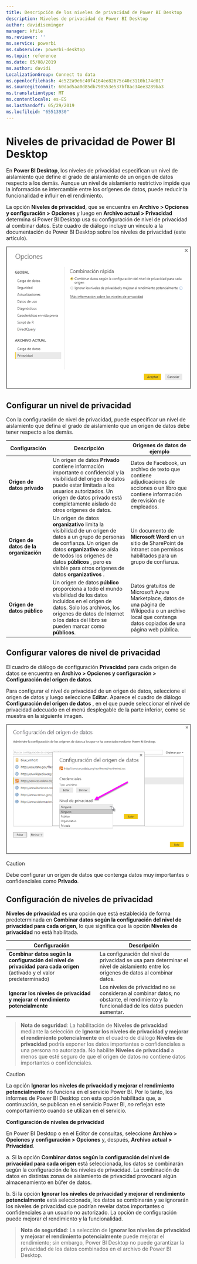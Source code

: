 ```yaml
---
title: Descripción de los niveles de privacidad de Power BI Desktop
description: Niveles de privacidad de Power BI Desktop
author: davidiseminger
manager: kfile
ms.reviewer: ''
ms.service: powerbi
ms.subservice: powerbi-desktop
ms.topic: reference
ms.date: 05/08/2019
ms.author: davidi
LocalizationGroup: Connect to data
ms.openlocfilehash: 4c522a9e6c40f4164ee82675c40c3110b174d017
ms.sourcegitcommit: 60dad5aa0d85db790553e537bf8ac34ee3289ba3
ms.translationtype: MT
ms.contentlocale: es-ES
ms.lasthandoff: 05/29/2019
ms.locfileid: "65513930"
---
```

# <a name="power-bi-desktop-privacy-levels"></a>Niveles de privacidad de Power BI Desktop
En **Power BI Desktop**, los niveles de privacidad especifican un nivel de aislamiento que define el grado de aislamiento de un origen de datos respecto a los demás. Aunque un nivel de aislamiento restrictivo impide que la información se intercambie entre los orígenes de datos, puede reducir la funcionalidad e influir en el rendimiento.

La opción **Niveles de privacidad**, que se encuentra en **Archivo > Opciones y configuración > Opciones** y luego en **Archivo actual > Privacidad** determina si Power BI Desktop usa su configuración de nivel de privacidad al combinar datos. Este cuadro de diálogo incluye un vínculo a la documentación de Power BI Desktop sobre los niveles de privacidad (este artículo).

![](media/desktop-privacy-levels/desktop_privacylevels1.png)

## <a name="configure-a-privacy-level"></a>Configurar un nivel de privacidad
Con la configuración de nivel de privacidad, puede especificar un nivel de aislamiento que defina el grado de aislamiento que un origen de datos debe tener respecto a los demás.

| Configuración | Descripción | Orígenes de datos de ejemplo |
| --- | --- | --- |
| **Origen de datos privado** |Un origen de datos **Privado** contiene información importante o confidencial y la visibilidad del origen de datos puede estar limitada a los usuarios autorizados. Un origen de datos privado está completamente aislado de otros orígenes de datos. |Datos de Facebook, un archivo de texto que contiene adjudicaciones de acciones o un libro que contiene información de revisión de empleados. |
| **Origen de datos de la organización** |Un origen de datos **organizativo** limita la visibilidad de un origen de datos a un grupo de personas de confianza. Un origen de datos **organizativo** se aísla de todos los orígenes de datos **públicos** , pero es visible para otros orígenes de datos **organizativos** . |Un documento de **Microsoft Word** en un sitio de SharePoint de intranet con permisos habilitados para un grupo de confianza. |
| **Origen de datos público** |Un origen de datos **público** proporciona a todo el mundo visibilidad de los datos incluidos en el origen de datos. Solo los archivos, los orígenes de datos de Internet o los datos del libro se pueden marcar como **públicos**. |Datos gratuitos de Microsoft Azure Marketplace, datos de una página de Wikipedia o un archivo local que contenga datos copiados de una página web pública. |

## <a name="configure-privacy-level-settings"></a>Configurar valores de nivel de privacidad
El cuadro de diálogo de configuración **Privacidad** para cada origen de datos se encuentra en **Archivo > Opciones y configuración > Configuración del origen de datos**.

Para configurar el nivel de privacidad de un origen de datos, seleccione el origen de datos y luego seleccione **Editar**. Aparece el cuadro de diálogo **Configuración del origen de datos** , en el que puede seleccionar el nivel de privacidad adecuado en el menú desplegable de la parte inferior, como se muestra en la siguiente imagen.

![](media/desktop-privacy-levels/desktop_privacylevels2.png)

> [!CAUTION]
> Debe configurar un origen de datos que contenga datos muy importantes o confidenciales como **Privado**.
> 

## <a name="configure-privacy-levels"></a>Configuración de niveles de privacidad
**Niveles de privacidad** es una opción que está establecida de forma predeterminada en **Combinar datos según la configuración del nivel de privacidad para cada origen**, lo que significa que la opción **Niveles de privacidad** no está habilitada.

| Configuración | Descripción |
| --- | --- |
| **Combinar datos según la configuración del nivel de privacidad para cada origen** (activado y el valor predeterminado) |La configuración del nivel de privacidad se usa para determinar el nivel de aislamiento entre los orígenes de datos al combinar datos. |
| **Ignorar los niveles de privacidad y mejorar el rendimiento potencialmente** |Los niveles de privacidad no se consideran al combinar datos; no obstante, el rendimiento y la funcionalidad de los datos pueden aumentar. |

> **Nota de seguridad**: La habilitación de **Niveles de privacidad** mediante la selección de **Ignorar los niveles de privacidad y mejorar el rendimiento potencialmente** en el cuadro de diálogo **Niveles de privacidad** podría exponer los datos importantes o confidenciales a una persona no autorizada. No habilite **Niveles de privacidad** a menos que esté seguro de que el origen de datos no contiene datos importantes o confidenciales.
> 
> 

> [!CAUTION]
> La opción **Ignorar los niveles de privacidad y mejorar el rendimiento potencialmente** no funciona en el servicio Power BI. Por lo tanto, los informes de Power BI Desktop con esta opción habilitada que, a continuación, se publican en el servicio Power BI, *no* reflejan este comportamiento cuando se utilizan en el servicio.
> 

**Configuración de niveles de privacidad**

En Power BI Desktop o en el Editor de consultas, seleccione **Archivo > Opciones y configuración > Opciones** y, después, **Archivo actual > Privacidad**.

a. Si la opción **Combinar datos según la configuración del nivel de privacidad para cada origen** está seleccionada, los datos se combinarán según la configuración de los niveles de privacidad. La combinación de datos en distintas zonas de aislamiento de privacidad provocará algún almacenamiento en búfer de datos.

b. Si la opción **Ignorar los niveles de privacidad y mejorar el rendimiento potencialmente** está seleccionada, los datos se combinarán y se ignorarán los niveles de privacidad que podrían revelar datos importantes o confidenciales a un usuario no autorizado. La opción de configuración puede mejorar el rendimiento y la funcionalidad.

> **Nota de seguridad**: La selección de **Ignorar los niveles de privacidad y mejorar el rendimiento potencialmente** puede mejorar el rendimiento; sin embargo, Power BI Desktop no puede garantizar la privacidad de los datos combinados en el archivo de Power BI Desktop.
> 
> 

